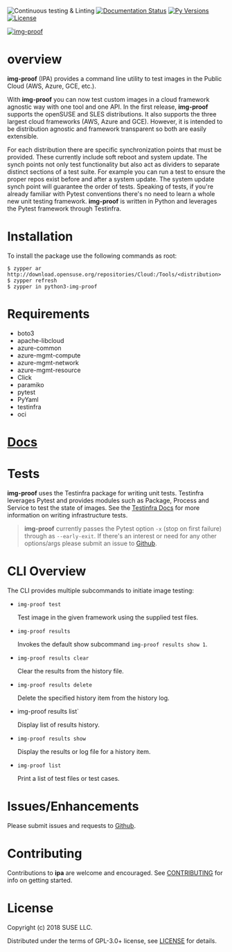 ![Continuous testing & Linting](https://github.com/SUSE-Enceladus/img-proof/workflows/Continuous%20testing%20&%20Linting/badge.svg)
[![Documentation Status](https://readthedocs.org/projects/img-proof/badge/?version=latest)](https://img-proof.readthedocs.io/en/latest/?badge=latest)
[![Py Versions](https://img.shields.io/pypi/pyversions/img-proof.svg)](https://pypi.org/project/img-proof/)
[![License](https://img.shields.io/pypi/l/img-proof.svg)](https://pypi.org/project/img-proof/)

[![img-proof](https://raw.githubusercontent.com/SUSE-Enceladus/img-proof/master/docs/source/_images/logo.png "img-proof Logo")](https://github.com/SUSE-Enceladus/img-proof)

overview
========

**img-proof** (IPA) provides a command line utility to test
images in the Public Cloud (AWS, Azure, GCE, etc.).

With **img-proof** you can now test custom images in a cloud framework agnostic way
with one tool and one API. In the first release, **img-proof** supports the
openSUSE and SLES distributions. It also supports the three largest
cloud frameworks (AWS, Azure and GCE). However, it is intended to be
distribution agnostic and framework transparent so both are easily
extensible.

For each distribution there are specific synchronization points that
must be provided. These currently include soft reboot and system update.
The synch points not only test functionality but also act as dividers to
separate distinct sections of a test suite. For example you can run a
test to ensure the proper repos exist before and after a system update.
The system update synch point will guarantee the order of tests.
Speaking of tests, if you're already familiar with Pytest conventions
there's no need to learn a whole new unit testing framework. **img-proof** is
written in Python and leverages the Pytest framework through Testinfra.

Installation
============

To install the package use the following commands as root:

```shell
$ zypper ar http://download.opensuse.org/repositories/Cloud:/Tools/<distribution>
$ zypper refresh
$ zypper in python3-img-proof
```

Requirements
============

-   boto3
-   apache-libcloud
-   azure-common
-   azure-mgmt-compute
-   azure-mgmt-network
-   azure-mgmt-resource
-   Click
-   paramiko
-   pytest
-   PyYaml
-   testinfra
-   oci

# [Docs](https://img-proof.readthedocs.io/en/latest/)

Tests
=====

**img-proof** uses the Testinfra package for writing unit tests. Testinfra
leverages Pytest and provides modules such as Package, Process and
Service to test the state of images. See the [Testinfra
Docs](https://testinfra.readthedocs.io/en/latest/) for more information
on writing infrastructure tests.

> **img-proof** currently passes the Pytest option `-x` (stop on first
> failure) through as `--early-exit`. If there's an interest or need for
> any other options/args please submit an issue to
> [Github](https://github.com/SUSE-Enceladus/img-proof/issues).

CLI Overview
============

The CLI provides multiple subcommands to initiate image testing:

* `img-proof test`

   Test image in the given framework using the supplied test files.

* `img-proof results`

   Invokes the default show subcommand `img-proof results show 1`.

* `img-proof results clear`

   Clear the results from the history file.

* `img-proof results delete`

   Delete the specified history item from the history log.

* img-proof results list`

   Display list of results history.

* `img-proof results show`

   Display the results or log file for a history item.

* `img-proof list`

   Print a list of test files or test cases.

Issues/Enhancements
===================

Please submit issues and requests to
[Github](https://github.com/SUSE-Enceladus/img-proof/issues).

Contributing
============

Contributions to **ipa** are welcome and encouraged. See
[CONTRIBUTING](https://github.com/SUSE-Enceladus/img-proof/blob/master/CONTRIBUTING.md)
for info on getting started.

License
=======

Copyright (c) 2018 SUSE LLC.

Distributed under the terms of GPL-3.0+ license, see
[LICENSE](https://github.com/SUSE-Enceladus/img-proof/blob/master/LICENSE)
for details.
